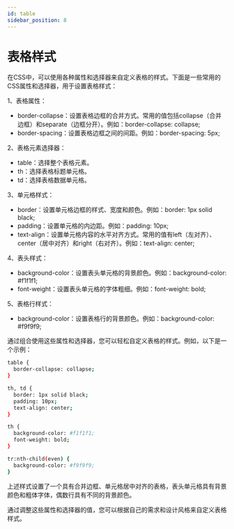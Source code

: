```yaml
---
id: table
sidebar_position: 8
---
```


# 表格样式
在CSS中，可以使用各种属性和选择器来自定义表格的样式。下面是一些常用的CSS属性和选择器，用于设置表格样式：

1、表格属性：
- border-collapse：设置表格边框的合并方式。常用的值包括collapse（合并边框）和separate（边框分开）。例如：border-collapse: collapse;
- border-spacing：设置表格边框之间的间距。例如：border-spacing: 5px;

2、表格元素选择器：
- table：选择整个表格元素。
- th：选择表格标题单元格。
- td：选择表格数据单元格。

3、单元格样式：
- border：设置单元格边框的样式、宽度和颜色。例如：border: 1px solid black;
- padding：设置单元格的内边距。例如：padding: 10px;
- text-align：设置单元格内容的水平对齐方式。常用的值有left（左对齐）、center（居中对齐）和right（右对齐）。例如：text-align: center;

4、表头样式：
- background-color：设置表头单元格的背景颜色。例如：background-color: #f1f1f1;
- font-weight：设置表头单元格的字体粗细。例如：font-weight: bold;

5、表格行样式：
- background-color：设置表格行的背景颜色。例如：background-color: #f9f9f9;

通过组合使用这些属性和选择器，您可以轻松自定义表格的样式。例如，以下是一个示例：
```bash
table {
  border-collapse: collapse;
}

th, td {
  border: 1px solid black;
  padding: 10px;
  text-align: center;
}

th {
  background-color: #f1f1f1;
  font-weight: bold;
}

tr:nth-child(even) {
  background-color: #f9f9f9;
}
```
上述样式设置了一个具有合并边框、单元格居中对齐的表格，表头单元格具有背景颜色和粗体字体，偶数行具有不同的背景颜色。

通过调整这些属性和选择器的值，您可以根据自己的需求和设计风格来自定义表格样式。




